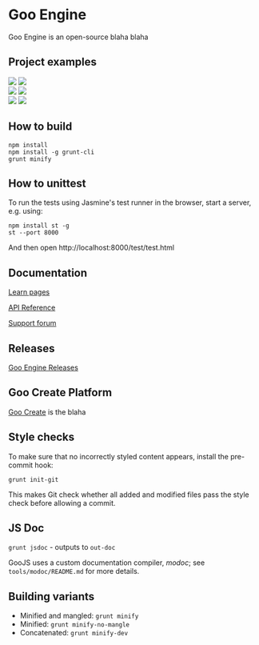 Goo Engine
=====

Goo Engine is an open-source blaha blaha

Project examples
--------------------
<p>
<a href="http://goocreate.com/showcase/case/mountains-of-mouthness/"><img src="http://goocreate.com/wp-content/uploads/2015/11/mountains.jpg"/></a>
<a href="http://goocreate.com/showcase/case/suissemania/"><img src="http://goocreate.com/wp-content/uploads/2015/11/suissemania.jpg"/></a>
<br>
<a href="http://goocreate.com/showcase/case/mountains-of-mouthness/"><img src="http://goocreate.com/wp-content/uploads/2015/11/mountains.jpg"/></a>
<a href="http://goocreate.com/showcase/case/suissemania/"><img src="http://goocreate.com/wp-content/uploads/2015/11/suissemania.jpg"/></a>
<br>
<a href="http://goocreate.com/showcase/case/mountains-of-mouthness/"><img src="http://goocreate.com/wp-content/uploads/2015/11/mountains.jpg"/></a>
<a href="http://goocreate.com/showcase/case/suissemania/"><img src="http://goocreate.com/wp-content/uploads/2015/11/suissemania.jpg"/></a>
<br>
</p>

How to build
-----

    npm install
    npm install -g grunt-cli
    grunt minify

How to unittest
--------------------

To run the tests using Jasmine's test runner in the browser, start a server, e.g. using:

    npm install st -g
    st --port 8000

And then open http://localhost:8000/test/test.html

Documentation
------------

[Learn pages](http://goocreate.com/learn/?_ga=1.198797160.658665154.1444903216)

[API Reference](http://code.gooengine.com/latest/docs/)

[Support forum](https://answers.goocreate.com/index.html)

Releases
------------

[Goo Engine Releases](http://code.gooengine.com/)

Goo Create Platform
------------

[Goo Create](http://goocreate.com/) is the blaha

Style checks
------------

To make sure that no incorrectly styled content appears, install the pre-commit hook:

    grunt init-git

This makes Git check whether all added and modified files pass the style check before allowing a commit.

JS Doc
------------

`grunt jsdoc` - outputs to `out-doc`

GooJS uses a custom documentation compiler, *modoc*; see `tools/modoc/README.md` for more details.

Building variants
------------

+ Minified and mangled: `grunt minify`
+ Minified: `grunt minify-no-mangle`
+ Concatenated: `grunt minify-dev`
